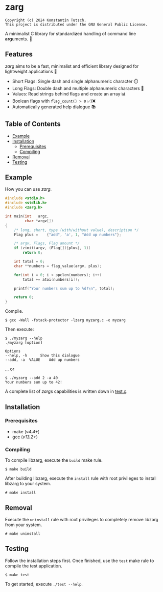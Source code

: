 # zarg

```
Copyright (c) 2024 Konstantin Tutsch.
This project is distributed under the GNU General Public License.
```

A minimalist C library for standardi**z**ed handling of command line **arg**uments. 🚀

## Features

*zarg* aims to be a fast, minimalist and efficient library designed for lightweight applications 🍃

- Short Flags: Single dash and single alphanumeric character ⏱️
- Long Flags: Double dash and multiple alphanumeric characters 📍
- Values: Read strings behind flags and create an array 📊
- Boolean flags with `flag_count() > 0` ✅/❌
- Automatically generated help dialogue 📚

## Table of Contents

- [Example](#example)
- [Installation](#installation)
  - [Prerequisites](#prerequisites)
  - [Compiling](#compiling)
- [Removal](#removal)
- [Testing](#testing)

## Example

How you can use *zarg*.

```c
#include <stdio.h>
#include <stdlib.h>
#include <zarg.h>

int main(int   argc,
         char *argv[])
{
    /* long, short, type (with/without value), description */
    Flag plus =    {"add", 'a', 1, "Add up numbers"};

    /* argv, Flags, Flag amount */
    if (zinit(argv, (Flag[]){plus}, 1))
        return 0;

    int total = 0;
    char **numbers = flag_value(argv, plus);

    for(int i = 0; i < ppclen(numbers); i++)
        total += atoi(numbers[i]);

    printf("Your numbers sum up to %d!\n", total);

    return 0;
}
```

Compile.

```
$ gcc -Wall -fstack-protector -lzarg myzarg.c -o myzarg
```

Then execute:

```
$ ./myzarg --help
./myzarg [option]

Options
--help, -h		Show this dialogue
--add, -a  VALUE	Add up numbers
```

… or

```
$ ./myzarg --add 2 -a 40
Your numbers sum up to 42!
```

A complete list of *zarg*s capabilities is written down in [test.c](/test.c).

## Installation

### Prerequisites

- make (*v4.4+*)
- gcc (*v13.2+*)

### Compiling

To compile libzarg, execute the `build` make rule.

```
$ make build
```

After building libzarg, execute the `install` rule with root privileges to install libzarg to your system.

```
# make install
```

## Removal

Execute the `uninstall` rule with root privileges to completely remove libzarg from your system.

```
# make uninstall
```

## Testing

Follow the installation steps first. Once finished, use the `test` make rule to compile the test application.

```
$ make test
```

To get started, execute `./test --help`.
